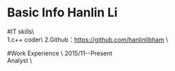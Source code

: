 

Basic Info
Hanlin Li
====

#IT skills\  
1.c++ coder\ 
2.Github：https://github.com/hanlinlibham \ 

#Work Experience \ 
2015/11--Present  \
Analyst \
